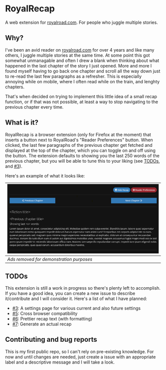 # RoyalRecap

A web extension for [royalroad.com](https://royalroad.com). For people who juggle multiple stories.

## Why?

I've been an avid reader on [royalroad.com](https://royalroad.com) for over 4 years and like many others, I juggle
multiple stories at the same time. At some point this got somewhat unmanagable and often I drew a blank when thinking
about what happened in the last chapter of the story I just opened. More and more I found myself having to go back one
chapter and scroll all the way down just to re-read the last few paragraphs as a refresher. This is especially annoying
while on mobile, where I often read while on the train, and lenghty chapters.

That's when decided on trying to implement this little idea of a small recap function, or if that was not possible, at
least a way to stop navigating to the previous chapter every time.

## What is it?

RoyalRecap is a browser extension (only for Firefox at the moment) that inserts a button next to RoyalRoad's "Reader
Preferences" button. When clicked, the last few paragraphs of the previous chapter get fetched and displayed at the top
of the chapter, which you can toggle on and off using the button. The extension defaults to showing you the last
250 words of the previous chapter, but you will be able to tune this to your liking (see [TODOs](#todos),
and [#3](https://github.com/Seismix/RoyalRecap/issues/3)).

Here's an example of what it looks like:

| ![Recap example](_docs/recap_example.png) |
| ------------------------------------------ |
| _Ads removed for demonstration purposes_   |

## TODOs

This extension is still a work in progress so there's plenty left to accomplish. If you have a good idea, you can create
a new issue to describe it/contribute and I will consider it. Here's a list of what I have planned:

- [#3](https://github.com/Seismix/RoyalRecap/issues/3): A settings page for various current and also future settings
- [#5](https://github.com/Seismix/RoyalRecap/issues/5): Cross browser compatibility
- [#6](https://github.com/Seismix/RoyalRecap/issues/6): Prettier recap text (with formatting)
- [#7](https://github.com/Seismix/RoyalRecap/issues/7): Generate an actual recap

## Contributing and bug reports

This is my first public repo, so I can't rely on pre-existing knowledge. For now and until changes are needed, just create
a issue with an appropriate label and a descriptive message and I will take a look.

